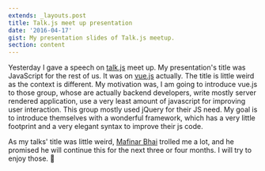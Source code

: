 ```yaml
---
extends: _layouts.post
title: Talk.js meet up presentation
date: '2016-04-17'
gist: My presentation slides of Talk.js meetup.
section: content
---
```


Yesterday I gave a speech on [talk.js](https://www.facebook.com/groups/talkjs.net) meet up. My presentation's title was JavaScript for the rest of us. It was on [vue.js](http://vuejs.org) actually. The title is little weird as the context is different. My motivation was, I am going to introduce vue.js to those group, whose are actually backend developers, write mostly server rendered application, use a very least amount of javascript for improving user interaction. This group mostly used jQuery for their JS need. My goal is to introduce themselves with a wonderful framework, which has a very little footprint and a very elegant syntax to improve their js code.

<script async="" class="speakerdeck-embed" data-id="f875e87449d14286a52e1f7a7dc2fb1e" data-ratio="1.77777777777778" src="//speakerdeck.com/assets/embed.js">
</script>

As my talks' title was little weird, [Mafinar Bhai](https://www.facebook.com/mafinar) trolled me a lot, and he promised he will continue this for the next three or four months. I will try to enjoy those. 🙂
